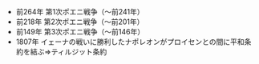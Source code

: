 * 前264年 第1次ポエニ戦争（～前241年）
* 前218年 第2次ポエニ戦争（～前201年）
* 前149年 第3次ポエニ戦争（～前146年）
* 1807年 イェーナの戦いに勝利したナポレオンがプロイセンとの間に平和条約を結ぶ⇒ティルジット条約

